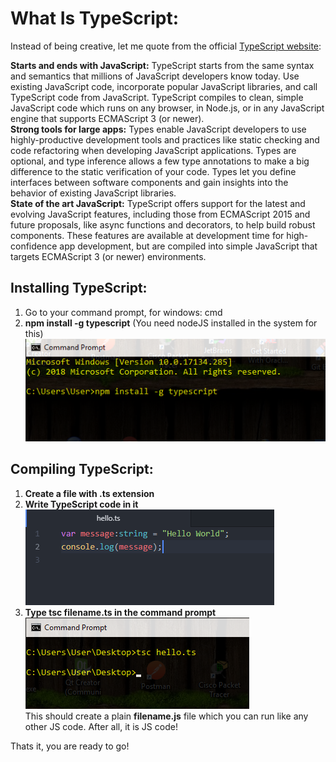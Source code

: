 # **What Is TypeScript:**
Instead of being creative, let me quote from the official [TypeScript website](https://www.typescriptlang.org/):

**Starts and ends with JavaScript:**
TypeScript starts from the same syntax and semantics that millions of JavaScript developers know today. Use existing JavaScript code, incorporate popular JavaScript libraries, and call TypeScript code from JavaScript.
TypeScript compiles to clean, simple JavaScript code which runs on any browser, in Node.js, or in any JavaScript engine that supports ECMAScript 3 (or newer).<br>
**Strong tools for large apps:**
Types enable JavaScript developers to use highly-productive development tools and practices like static checking and code refactoring when developing JavaScript applications.
Types are optional, and type inference allows a few type annotations to make a big difference to the static verification of your code. Types let you define interfaces between software components and gain insights into the behavior of existing JavaScript libraries.  
**State of the art JavaScript:**
TypeScript offers support for the latest and evolving JavaScript features, including those from ECMAScript 2015 and future proposals, like async functions and decorators, to help build robust components.
These features are available at development time for high-confidence app development, but are compiled into simple JavaScript that targets ECMAScript 3 (or newer) environments.


## **Installing TypeScript:**
1. Go to your command prompt, for windows: cmd
1. **npm install -g typescript** (You need nodeJS installed in the system for this)
![installing typescript](https://github.com/Anondo/tolerable-js/blob/master/img/install.png)<br>

## **Compiling TypeScript:**
1. **Create a file with .ts extension**
1. **Write TypeScript code in it**<br>
![compiling typescript](https://github.com/Anondo/tolerable-js/blob/master/img/code.png)<br>
1. **Type tsc filename.ts in the command prompt**<br>
![compiling typescript](https://github.com/Anondo/tolerable-js/blob/master/img/compile.png)<br>
This should create a plain **filename.js** file which you can run like any other JS code. After all, it is JS code!

Thats it, you are ready to go!
